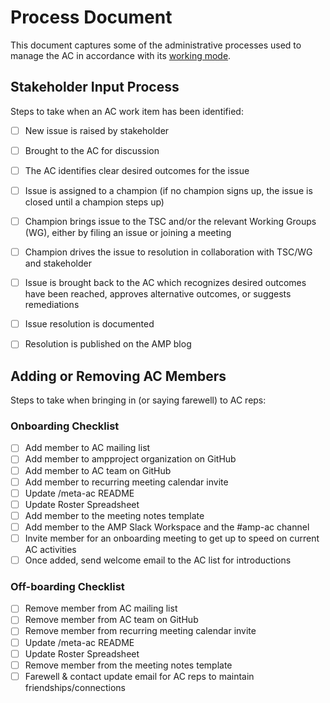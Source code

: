 # Process Document

This document captures some of the administrative processes used to manage the AC in accordance with its [working mode](./WORKING_MODE.md).


## Stakeholder Input Process

Steps to take when an AC work item has been identified:

- [ ] New issue is raised by stakeholder
- [ ] Brought to the AC for discussion
- [ ] The AC identifies clear desired outcomes for the issue
- [ ] Issue is assigned to a champion (if no champion signs up, the issue is closed until a champion steps up)
- [ ] Champion brings issue to the TSC and/or the relevant Working Groups (WG), either by filing an issue or joining a meeting
- [ ] Champion drives the issue to resolution in collaboration with TSC/WG and stakeholder
- [ ] Issue is brought back to the AC which recognizes desired outcomes have been reached, approves alternative outcomes, or suggests remediations
- [ ] Issue resolution is documented
- [ ] Resolution is published on the AMP blog


## Adding or Removing AC Members

Steps to take when bringing in (or saying farewell) to AC reps:

### Onboarding Checklist

- [ ] Add member to AC mailing list
- [ ] Add member to ampproject organization on GitHub
- [ ] Add member to AC team on GitHub
- [ ] Add member to recurring meeting calendar invite
- [ ] Update /meta-ac README
- [ ] Update Roster Spreadsheet
- [ ] Add member to the meeting notes template
- [ ] Add member to the AMP Slack Workspace and the #amp-ac channel
- [ ] Invite member for an onboarding meeting to get up to speed on current AC activities
- [ ] Once added, send welcome email to the AC list for introductions

### Off-boarding Checklist
- [ ] Remove member from AC mailing list
- [ ] Remove member from AC team on GitHub
- [ ] Remove member from recurring meeting calendar invite
- [ ] Update /meta-ac README
- [ ] Update Roster Spreadsheet
- [ ] Remove member from the meeting notes template
- [ ] Farewell & contact update email for AC reps to maintain friendships/connections
